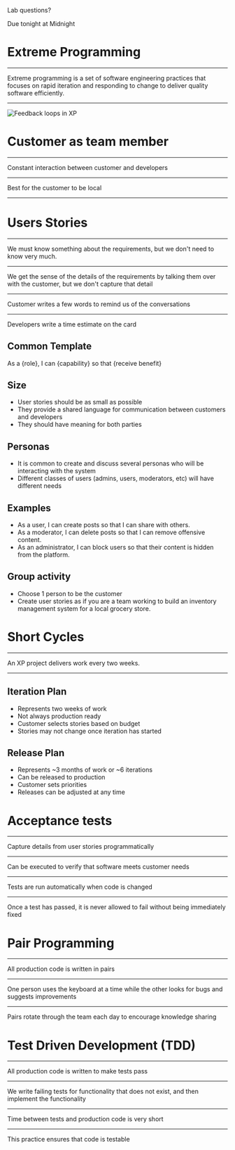 Lab questions?

Due tonight at Midnight

Extreme Programming
===================

---

Extreme programming is a set of software engineering practices that focuses on rapid iteration and responding to change to deliver quality software efficiently.

---

![Feedback loops in XP](https://upload.wikimedia.org/wikipedia/commons/thumb/8/84/Extreme_Programming.svg/523px-Extreme_Programming.svg.png)

Customer as team member
=======================

---

Constant interaction between customer and developers

---

Best for the customer to be local

---

Users Stories
=============

---

We must know something about the requirements, but we don't need to know very much.

---

We get the sense of the details of the requirements by talking them over with the customer, but we don't capture that detail

---

Customer writes a few words to remind us of the conversations

---

Developers write a time estimate on the card

Common Template
---------------

As a {role}, I can {capability} so that {receive benefit}

Size
----

- User stories should be as small as possible
- They provide a shared language for communication between customers and developers
- They should have meaning for both parties

Personas
--------

- It is common to create and discuss several personas who will be interacting with the system
- Different classes of users (admins, users, moderators, etc) will have different needs

Examples
--------

- As a user, I can create posts so that I can share with others.
- As a moderator, I can delete posts so that I can remove offensive content.
- As an administrator, I can block users so that their content is hidden from the platform.

Group activity
--------------

- Choose 1 person to be the customer
- Create user stories as if you are a team working to build an inventory management system for a local grocery store.

Short Cycles
============

---

An XP project delivers work every two weeks.

---

## Iteration Plan

- Represents two weeks of work
- Not always production ready
- Customer selects stories based on budget
- Stories may not change once iteration has started

## Release Plan

- Represents ~3 months of work or ~6 iterations
- Can be released to production
- Customer sets priorities
- Releases can be adjusted at any time

Acceptance tests
================

---

Capture details from user stories programmatically

---

Can be executed to verify that software meets customer needs

---

Tests are run automatically when code is changed

---

Once a test has passed, it is never allowed to fail without being immediately fixed


Pair Programming
================

---

All production code is written in pairs

---

One person uses the keyboard at a time while the other looks for bugs and suggests improvements

---

Pairs rotate through the team each day to encourage knowledge sharing

Test Driven Development (TDD)
=============================

---

All production code is written to make tests pass

---

We write failing tests for functionality that does not exist, and then implement the functionality

---

Time between tests and production code is very short

---

This practice ensures that code is testable
